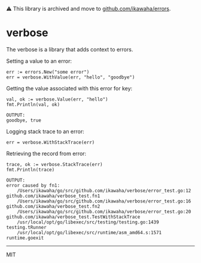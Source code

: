 ⚠️ This library is archived and move to [github.com/ikawaha/errors](https://github.com/ikawaha/errors). 

verbose
===

The verbose is a library that adds context to errors.

Setting a value to an error:
```
err := errors.New("some error")
err = verbose.WithValue(err, "hello", "goodbye")
```

Getting the value associated with this error for key:
```
val, ok := verbose.Value(err, "hello")
fmt.Println(val, ok)

OUTPUT:
goodbye, true
```

Logging stack trace to an error:
```
err = verbose.WithStackTrace(err)
```

Retrieving the record from error:
```
trace, ok := verbose.StackTrace(err)
fmt.Println(trace)

OUTPUT:
error caused by fn1:
    /Users/ikawaha/go/src/github.com/ikawaha/verbose/error_test.go:12 github.com/ikawaha/verbose_test.fn1
    /Users/ikawaha/go/src/github.com/ikawaha/verbose/error_test.go:16 github.com/ikawaha/verbose_test.fn2
    /Users/ikawaha/go/src/github.com/ikawaha/verbose/error_test.go:20 github.com/ikawaha/verbose_test.TestWithStackTrace
    /usr/local/opt/go/libexec/src/testing/testing.go:1439 testing.tRunner
    /usr/local/opt/go/libexec/src/runtime/asm_amd64.s:1571 runtime.goexit
```

---
MIT
